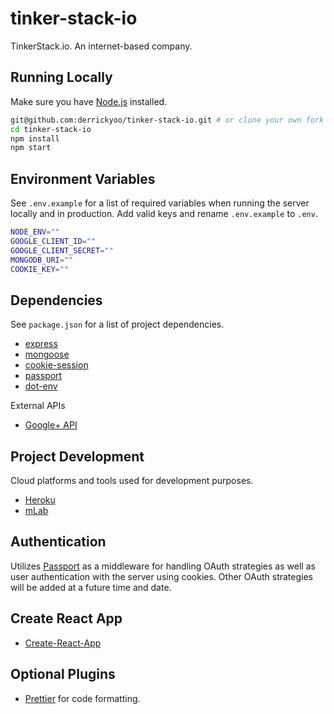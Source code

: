 # tinker-stack-io

TinkerStack.io. An internet-based company. 

## Running Locally
Make sure you have [Node.js](http://nodejs.org/) installed.

```sh
git@github.com:derrickyoo/tinker-stack-io.git # or clone your own fork
cd tinker-stack-io
npm install
npm start
```

## Environment Variables
See `.env.example` for a list of required variables when running the server
locally and in production. Add valid keys and rename `.env.example` to `.env`.

```sh
NODE_ENV=""
GOOGLE_CLIENT_ID=""
GOOGLE_CLIENT_SECRET=""
MONGODB_URI=""
COOKIE_KEY=""
```

## Dependencies
See `package.json` for a list of project dependencies.
* [express](https://www.npmjs.com/package/express)
* [mongoose](https://www.npmjs.com/package/mongoose)
* [cookie-session](https://www.npmjs.com/package/cookie-session)
* [passport](https://www.npmjs.com/package/passport)
* [dot-env](https://www.npmjs.com/package/dotenv)

External APIs
* [Google+ API](https://developers.google.com)

## Project Development
Cloud platforms and tools used for development purposes.
* [Heroku](https://heroku.com)
* [mLab](https://mlab.com)

## Authentication
Utilizes [Passport](http://www.passportjs.org/) as a middleware for handling
OAuth strategies as well as user authentication with the server using cookies.
Other OAuth strategies will be added at a future time and date.

## Create React App
* [Create-React-App](https://github.com/facebook/create-react-app)

## Optional Plugins
* [Prettier](https://prettier.io/docs/en/) for code formatting.
